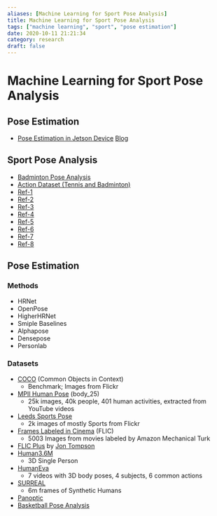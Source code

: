 ```yaml
---
aliases: [Machine Learning for Sport Pose Analysis]
title: Machine Learning for Sport Pose Analysis
tags: ["machine learning", "sport", "pose estimation"]
date: 2020-10-11 21:21:34
category: research
draft: false
---
```


# Machine Learning for Sport Pose Analysis

## Pose Estimation

- [Pose Estimation in Jetson Device](https://github.com/NVIDIA-AI-IOT/deepstream_pose_estimation) [Blog](https://developer.nvidia.com/blog/creating-a-human-pose-estimation-application-with-deepstream-sdk/)

## Sport Pose Analysis

- [Badminton Pose Analysis](https://github.com/deepaktalwardt/badminton-pose-analysis)
- [Action Dataset (Tennis and Badminton)](https://www.cvssp.org/acasva/Downloads)
- [Ref-1](https://www.researchgate.net/publication/316477606_Computer_vision_for_sports_Current_applications_and_research_topics)
- [Ref-2](https://www.researchgate.net/publication/332378399_Position_Detection_for_Badminton_Tactical_Analysis_based_on_Multi-person_Pose_Estimation)
- [Ref-3](https://ieeexplore.ieee.org/document/8686917)
- [Ref-4](https://www.cs.ccu.edu.tw/~wtchu/papers/2017ICMR-chu.pdf)
- [Ref-5](https://dl.acm.org/doi/pdf/10.1145/3375959.3375981?download=true)
- [Ref-6](https://www.groundai.com/project/followmeup-sports-new-benchmark-for-2d-human-keypoint-recognition/1#bib.bib16)
- [Ref-7](https://deepai.org/publication/coachai-a-project-for-microscopic-badminton-match-data-collection-and-tactical-analysis)
- [Ref-8](https://ieeexplore.ieee.org/document/8686917)

## Pose Estimation

### Methods

- HRNet
- OpenPose
- HigherHRNet
- Smiple Baselines
- Alphapose
- Densepose
- Personlab

### Datasets

- [COCO](https://cocodataset.org/#home) (Common Objects in Context)
    - Benchmark; Images from Flickr
- [MPII Human Pose](https://human-pose.mpi-inf.mpg.de/) (body_25)
    - 25k images, 40k people, 401 human activities, extracted from YouTube videos
- [Leeds Sports Pose](https://sam.johnson.io/research/lsp.html)
    - 2k images of mostly Sports from Flickr
- [Frames Labeled in Cinema](https://human-pose.mpi-inf.mpg.de/) (FLIC)
    - 5003 Images from movies labeled by Amazon Mechanical Turk
- [FLIC Plus](https://jonathantompson.github.io/flic_plus.htm) by [Jon Tompson](https://jonathantompson.github.io/)
- [Human3.6M](https://vision.imar.ro/human3.6m/description.php)
    - 3D Single Person
- [HumanEva](https://humaneva.is.tue.mpg.de/)
    - 7 videos with 3D body poses, 4 subjects, 6 common actions
- [SURREAL](https://www.di.ens.fr/willow/research/surreal/data/)
    - 6m frames of Synthetic Humans
- [Panoptic](https://domedb.perception.cs.cmu.edu/)
- [Basketball Pose Analysis](https://github.com/chonyy/AI-basketball-analysis)
